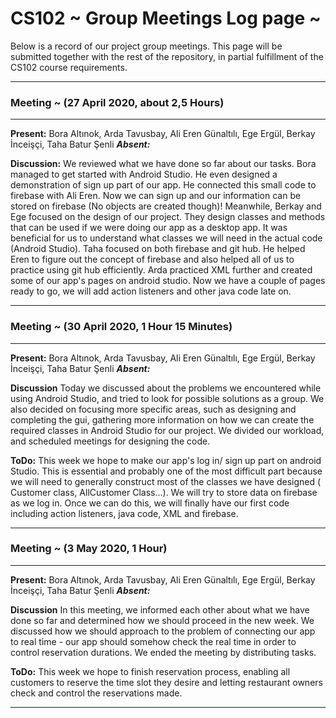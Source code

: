 # CS102 ~ Group Meetings Log page ~

Below is a record of our project group meetings. This page will be submitted together with the rest of the repository, in partial fulfillment of the CS102 course requirements.

****
### Meeting ~ (27 April 2020, about 2,5 Hours)
****
**Present:** Bora Altınok, Arda Tavusbay, Ali Eren Günaltılı, Ege Ergül, Berkay İnceişçi, Taha Batur Şenli  _**Absent:**_  

**Discussion:** 
We reviewed what we have done so far about our tasks. Bora managed to get started with Android Studio. He even designed a demonstration of sign up part of our app. He connected this small code to firebase with Ali Eren. Now we can sign up and our information can be stored on firebase (No objects are created though)! Meanwhile, Berkay and Ege focused on the design of our project. They design classes and methods that can be used if we were doing our app as a desktop app. It was beneficial for us to understand what classes we will need in the actual code (Android Studio). Taha focused on both firebase and git hub. He helped Eren to figure out the concept of firebase and also helped all of us to practice using git hub efficiently. Arda practiced XML further and created some of our app's pages on android studio. Now we have a couple of pages ready to go, we will add action listeners and other java code late on.

****
### Meeting ~ (30 April 2020, 1 Hour 15 Minutes)
****
**Present:** Bora Altınok, Arda Tavusbay, Ali Eren Günaltılı, Ege Ergül, Berkay İnceişçi, Taha Batur Şenli  _**Absent:**_  

**Discussion**
Today we discussed about the problems we encountered while using Android Studio, and tried to look for possible solutions as a group. We also decided on focusing more specific areas, such as designing and completing the gui, gathering more information on how we can create the required classes in Android Studio for our project. We divided our workload, and scheduled meetings for designing the code.

**ToDo:** 
This week we hope to make our app's log in/ sign up part on android Studio. This is essential and probably one of the most difficult part because we will need to generally construct most of the classes we have designed ( Customer class, AllCustomer Class...). We will try to store data on firebase as we log in. Once we can do this, we will finally have our first code including action listeners, java code, XML and firebase. 

****
### Meeting ~ (3 May 2020, 1 Hour)
****
**Present:** Bora Altınok, Arda Tavusbay, Ali Eren Günaltılı, Ege Ergül, Berkay İnceişçi, Taha Batur Şenli  _**Absent:**_  

**Discussion**
In this meeting, we informed each other about what we have done so far and determined how we should proceed in the new week. We discussed how we should approach to the problem of connecting our app to real time - our app should somehow check the real time in order to control reservation durations. We ended the meeting by distributing tasks.

**ToDo:** 
This week we hope to finish reservation process, enabling all customers to reserve the time slot they desire and letting restaurant owners check and control the reservations made. 
****
